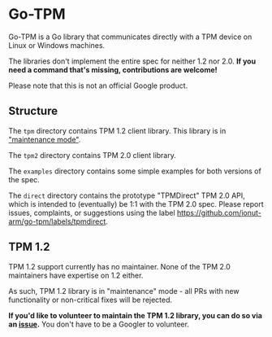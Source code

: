Go-TPM
======

Go-TPM is a Go library that communicates directly with a TPM device on Linux or
Windows machines.

The libraries don't implement the entire spec for neither 1.2 nor 2.0. **If you
need a command that's missing, contributions are welcome!**

Please note that this is not an official Google product.

## Structure

The `tpm` directory contains TPM 1.2 client library. This library is in
["maintenance mode"](#tpm-1.2).

The `tpm2` directory contains TPM 2.0 client library.

The `examples` directory contains some simple examples for both versions of the
spec.

The `direct` directory contains the prototype "TPMDirect" TPM 2.0 API, which is
intended to (eventually) be 1:1 with the TPM 2.0 spec. Please report issues,
complaints, or suggestions using the label
https://github.com/ionut-arm/go-tpm/labels/tpmdirect.

## TPM 1.2

TPM 1.2 support currently has no maintainer. None of the TPM 2.0 maintainers
have expertise on 1.2 either.

As such, TPM 1.2 library is in "maintenance" mode - all PRs with new
functionality or non-critical fixes will be rejected.

**If you'd like to volunteer to maintain the TPM 1.2 library, you can do so via
an [issue](https://github.com/ionut-arm/go-tpm/issues).** You don't have to be a
Googler to volunteer.
